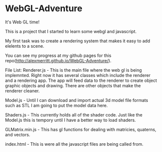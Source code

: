# WebGL-Adventure
It's Web GL time!

This is a project that I started to learn some webgl and javascript.

My first task was to create a rendering system that makes it easy to add elelents to a scene.

You can see my progress at my github pages for this repo(http://alexmerritt.github.io/WebGL-Adventure/).


File List:
Renderer.js - This is the main file where the web gl is being implemnted. Right now it has several classes which include the renderer and a rendering app. The app will feed data to the renderer to create object graphic objects and drawing. There are other objects that make the renderer cleaner.

Model.js - Until I can download and import actual 3d model file formats such as STL I am going to put the model data here.

Shaders.js - This currently holds all of the shader code. Just like the Model.js this is tempory until I have a better way to load shaders.

GLMatrix.min.js - This has gl functions for dealing with matricies, quaterns, and vectors.

index.html - This is were all the javascript files are being called from.